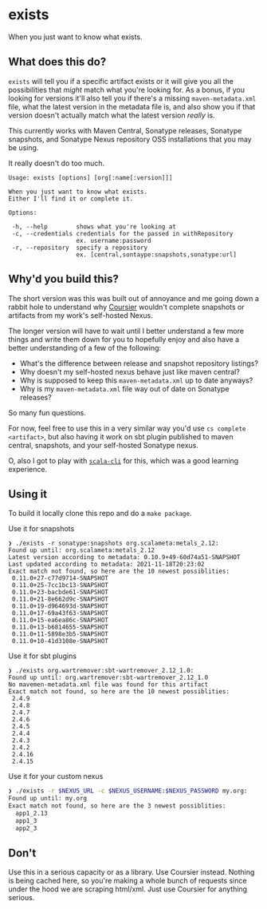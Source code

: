 # exists

When you just want to know what exists.

## What does this do?

`exists` will tell you if a specific artifact exists or it will give you all the
possibilities that _might_ match what you're looking for. As a bonus, if you
looking for versions it'll also tell you if there's a missing
`maven-metadata.xml` file, what the latest version in the metadata file is, and
also show you if that version doesn't actually match what the latest version
_really_ is.

This currently works with Maven Central, Sonatype releases, Sonatype snapshots,
and Sonatype Nexus repository OSS installations that you may be using.

It really doesn't do too much.

```
Usage: exists [options] [org[:name[:version]]]

When you just want to know what exists.
Either I'll find it or complete it.

Options:

 -h, --help        shows what you're looking at
 -c, --credentials credentials for the passed in withRepository
                   ex. username:password
 -r, --repository  specify a repository
                   ex. [central,sontaype:snapshots,sonatype:url]
```

## Why'd you build this?

The short version was this was built out of annoyance and me going down a rabbit
hole to understand why [Coursier](https://github.com/coursier/coursier) wouldn't
complete snapshots or artifacts from my work's self-hosted Nexus.

The longer version will have to wait until I better understand a few more things
and write them down for you to hopefully enjoy and also have a better
understanding of a few of the following:

  - What's the difference between release and snapshot repository listings?
  - Why doesn't my self-hosted nexus behave just like maven central?
  - Why is supposed to keep this `maven-metadata.xml` up to date anyways?
  - Why is my `maven-metadata.xml` file way out of date on Sonatype releases?

So many fun questions.

For now, feel free to use this in a very similar way you'd use `cs complete
<artifact>`, but also having it work on sbt plugin published to maven central,
snapshots, and your self-hosted Sonatype nexus.

O, also I got to play with [`scala-cli`](https://scala-cli.virtuslab.org/) for
this, which was a good learning experience.

## Using it

To build it locally clone this repo and do a `make package`.

Use it for snapshots
```
❯ ./exists -r sonatype:snapshots org.scalameta:metals_2.12:
Found up until: org.scalameta:metals_2.12
Latest version according to metadata: 0.10.9+49-60d74a51-SNAPSHOT
Last updated according to metadata: 2021-11-18T20:23:02
Exact match not found, so here are the 10 newest possiblities:
 0.11.0+27-c77d9714-SNAPSHOT
 0.11.0+25-7cc1bc13-SNAPSHOT
 0.11.0+23-bacbde61-SNAPSHOT
 0.11.0+21-8e662d9c-SNAPSHOT
 0.11.0+19-d964693d-SNAPSHOT
 0.11.0+17-69a43f63-SNAPSHOT
 0.11.0+15-ea6ea86c-SNAPSHOT
 0.11.0+13-b6814655-SNAPSHOT
 0.11.0+11-5898e3b5-SNAPSHOT
 0.11.0+10-41d3108e-SNAPSHOT
```

Use it for sbt plugins
```
❯ ./exists org.wartremover:sbt-wartremover_2.12_1.0:
Found up until: org.wartremover:sbt-wartremover_2.12_1.0
No mavemen-metadata.xml file was found for this artifact
Exact match not found, so here are the 10 newest possiblities:
 2.4.9
 2.4.8
 2.4.7
 2.4.6
 2.4.5
 2.4.4
 2.4.3
 2.4.2
 2.4.16
 2.4.15
```

Use it for your custom nexus
```sh
❯ ./exists -r $NEXUS_URL -c $NEXUS_USERNAME:$NEXUS_PASSWORD my.org:
Found up until: my.org
Exact match not found, so here are the 3 newest possiblities:
  app1_2.13
  app1_3
  app2_3
```

## Don't

Use this in a serious capacity or as a library. Use Coursier instead. Nothing is
being cached here, so you're making a whole bunch of requests since under the
hood we are scraping html/xml. Just use Coursier for anything serious.

